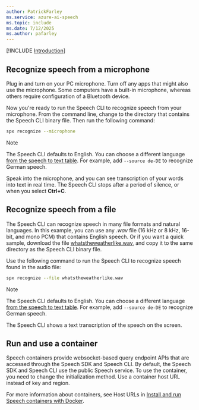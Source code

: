 ```yaml
---
author: PatrickFarley
ms.service: azure-ai-speech
ms.topic: include
ms.date: 7/12/2025
ms.author: pafarley
---
```


[!INCLUDE [Introduction](intro.md)]

## Recognize speech from a microphone

Plug in and turn on your PC microphone. Turn off any apps that might also use the microphone. Some computers have a built-in microphone, whereas others require configuration of a Bluetooth device.

Now you're ready to run the Speech CLI to recognize speech from your microphone. From the command line, change to the directory that contains the Speech CLI binary file. Then run the following command:

```bash
spx recognize --microphone
```

> [!NOTE]
> The Speech CLI defaults to English. You can choose a different language [from the speech to text table](../../../../language-support.md?tabs=stt). For example, add `--source de-DE` to recognize German speech.

Speak into the microphone, and you can see transcription of your words into text in real time. The Speech CLI stops after a period of silence, or when you select **Ctrl+C**.

## Recognize speech from a file

The Speech CLI can recognize speech in many file formats and natural languages. In this example, you can use any *.wav* file (16 kHz or 8 kHz, 16-bit, and mono PCM) that contains English speech. Or if you want a quick sample, download the file [whatstheweatherlike.wav](https://github.com/Azure-Samples/cognitive-services-speech-sdk/blob/master/samples/csharp/sharedcontent/console/whatstheweatherlike.wav), and copy it to the same directory as the Speech CLI binary file.

Use the following command to run the Speech CLI to recognize speech found in the audio file:

```bash
spx recognize --file whatstheweatherlike.wav
```

> [!NOTE]
> The Speech CLI defaults to English. You can choose a different language [from the speech to text table](../../../../language-support.md?tabs=stt). For example, add `--source de-DE` to recognize German speech.

The Speech CLI shows a text transcription of the speech on the screen.

## Run and use a container

Speech containers provide websocket-based query endpoint APIs that are accessed through the Speech SDK and Speech CLI. By default, the Speech SDK and Speech CLI use the public Speech service. To use the container, you need to change the initialization method. Use a container host URL instead of key and region.

For more information about containers, see Host URLs in [Install and run Speech containers with Docker](../../../speech-container-howto.md#host-urls).
